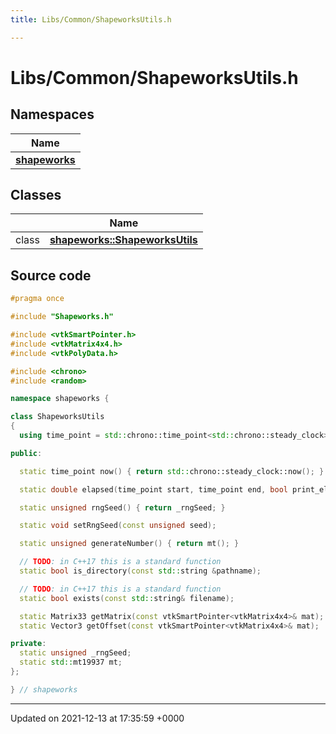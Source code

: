 ```yaml
---
title: Libs/Common/ShapeworksUtils.h

---
```


# Libs/Common/ShapeworksUtils.h



## Namespaces

| Name           |
| -------------- |
| **[shapeworks](../Namespaces/namespaceshapeworks.md)**  |

## Classes

|                | Name           |
| -------------- | -------------- |
| class | **[shapeworks::ShapeworksUtils](../Classes/classshapeworks_1_1ShapeworksUtils.md)**  |




## Source code

```cpp
#pragma once

#include "Shapeworks.h"

#include <vtkSmartPointer.h>
#include <vtkMatrix4x4.h>
#include <vtkPolyData.h>

#include <chrono>
#include <random>

namespace shapeworks {

class ShapeworksUtils
{
  using time_point = std::chrono::time_point<std::chrono::steady_clock>;

public:

  static time_point now() { return std::chrono::steady_clock::now(); }

  static double elapsed(time_point start, time_point end, bool print_elapsed = true);

  static unsigned rngSeed() { return _rngSeed; }

  static void setRngSeed(const unsigned seed);

  static unsigned generateNumber() { return mt(); }

  // TODO: in C++17 this is a standard function
  static bool is_directory(const std::string &pathname);

  // TODO: in C++17 this is a standard function
  static bool exists(const std::string& filename);

  static Matrix33 getMatrix(const vtkSmartPointer<vtkMatrix4x4>& mat);
  static Vector3 getOffset(const vtkSmartPointer<vtkMatrix4x4>& mat);

private:
  static unsigned _rngSeed;
  static std::mt19937 mt;
};

} // shapeworks
```


-------------------------------

Updated on 2021-12-13 at 17:35:59 +0000
